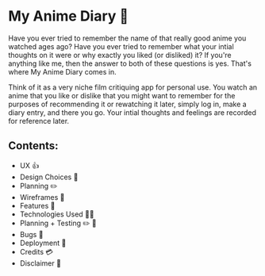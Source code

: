 <h1>My Anime Diary 📖</h1>
<p>Have you ever tried to remember the name of that really good anime you watched ages ago? Have you ever tried to remember what your intial thoughts on it were or why exactly you liked (or disliked) it? If you're anything like me, then the answer to both of these questions is yes. That's where My Anime Diary comes in.</p>
<p>Think of it as a very niche film critiquing app for personal use. You watch an anime that you like or dislike that you might want to remember for the purposes of recommending it or rewatching it later, simply log in, make a diary entry, and there you go. Your intial thoughts and feelings are recorded for reference later.<p>

<h2>Contents:</h2>
<ul>
  <li>UX 👍</li>
  <li>Design Choices 🎨</li>
  <li>Planning ✏️</li>
  <li>Wireframes 🔧</li>
  <li>Features 🎡</li>
  <li>Technologies Used 👨‍💻</li>
  <li>Planning + Testing ✏️ 🔌</li>
  <li>Bugs 🐞</li>
  <li>Deployment 🚀</li>
  <li>Credits 💳</li>
  <li>Disclaimer 📝</li>
</ul>